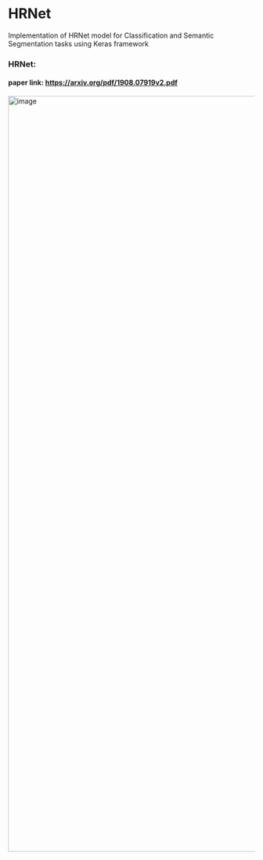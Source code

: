 # HRNet

Implementation of HRNet model for Classification and Semantic Segmentation tasks using Keras framework

### HRNet:
#### paper link: https://arxiv.org/pdf/1908.07919v2.pdf

<img width="1541" alt="image" src="https://user-images.githubusercontent.com/83978958/221412829-512e8b18-dda8-4573-ab0b-07a08fdca771.png">
